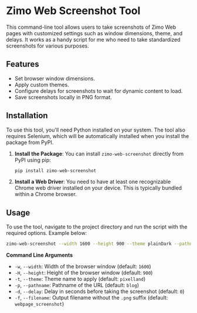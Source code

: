 # Zimo Web Screenshot Tool

This command-line tool allows users to take screenshots of Zimo Web pages with customized settings such as window dimensions, theme, and delays. It works as a handy script for me who need to take standardized screenshots for various purposes.

## Features

- Set browser window dimensions.
- Apply custom themes.
- Configure delays for screenshots to wait for dynamic content to load.
- Save screenshots locally in PNG format.

## Installation

To use this tool, you'll need Python installed on your system. The tool also requires Selenium, which will be automatically installed when you install the package from PyPI.

1. **Install the Package**:
   You can install `zimo-web-screenshot` directly from PyPI using pip:
   ```bash
   pip install zimo-web-screenshot
   ```
2. **Install a Web Driver**:
   You need to have at least one recognizable Chrome web driver installed on your device. This is typically bundled within a Chrome browser.

## Usage

To use the tool, navigate to the project directory and run the script with the required options. Example below:

```bash
zimo-web-screenshot --width 1600 --height 900 --theme plainDark --pathname about --delay 0
```

**Command Line Arguments**

- `-w`, `--width`: Width of the browser window (default: `1600`)
- `-H`, `--height`: Height of the browser window (default: `900`)
- `-t`, `--theme`: Theme name to apply (default: `pixelland`)
- `-p`, `--pathname`: Pathname of the URL (default: `blog`)
- `-d`, `--delay`: Delay in seconds before taking the screenshot (default: `0`)
- `-f`, `--filename`: Output filename without the `.png` suffix (default: `webpage_screenshot`)
